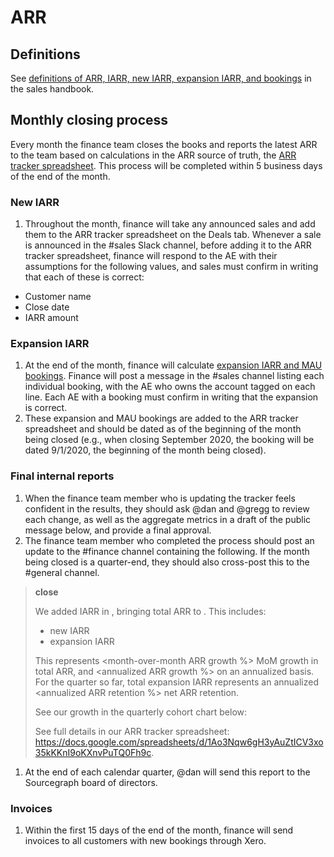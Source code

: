 # ARR

## Definitions

See [definitions of ARR, IARR, new IARR, expansion IARR, and bookings](../../sales/index.md#definitions) in the sales handbook.

## Monthly closing process

Every month the finance team closes the books and reports the latest ARR to the team based on calculations in the ARR source of truth, the [ARR tracker spreadsheet](https://docs.google.com/spreadsheets/d/1Ao3Nqw6gH3yAuZtICV3xo35kKKnI9oKXnvPuTQ0Fh9c/edit). This process will be completed within 5 business days of the end of the month.

### New IARR

1. Throughout the month, finance will take any announced sales and add them to the ARR tracker spreadsheet on the Deals tab. Whenever a sale is announced in the #sales Slack channel, before adding it to the ARR tracker spreadsheet, finance will respond to the AE with their assumptions for the following values, and sales must confirm in writing that each of these is correct:
  - Customer name
  - Close date
  - IARR amount

### Expansion IARR

1. At the end of the month, finance will calculate [expansion IARR and MAU bookings](https://docs.google.com/spreadsheets/d/1tRcz3bNOho1TyWvrYSv37RIYcQs7I0i05-5eKwLq8TI/edit#gid=0). Finance will post a message in the #sales channel listing each individual booking, with the AE who owns the account tagged on each line. Each AE with a booking must confirm in writing that the expansion is correct.
1. These expansion and MAU bookings are added to the ARR tracker spreadsheet and should be dated as of the beginning of the month being closed (e.g., when closing September 2020, the booking will be dated 9/1/2020, the beginning of the month being closed).

### Final internal reports

1. When the finance team member who is updating the tracker feels confident in the results, they should ask @dan and @gregg to review each change, as well as the aggregate metrics in a draft of the public message below, and provide a final approval.
1. The finance team member who completed the process should post an update to the #finance channel containing the following. If the month being closed is a quarter-end, they should also cross-post this to the #general channel.

>**<month> close**
>
>We added <closing IARR> IARR in <month>, bringing total ARR to <closing ARR>. This includes:
>* <new IARR> new IARR
>* <expansion IARR> expansion IARR
>
>This represents <month-over-month ARR growth %> MoM growth in total ARR, and <annualized ARR growth %> on an annualized basis. For the quarter so far, total expansion IARR represents an annualized <annualized ARR retention %> net ARR retention.
>
>See our growth in the quarterly cohort chart below:
>
><screenshot of the quarterly ARR by cohort chart>
>
>See full details in our ARR tracker spreadsheet: https://docs.google.com/spreadsheets/d/1Ao3Nqw6gH3yAuZtICV3xo35kKKnI9oKXnvPuTQ0Fh9c.

1. At the end of each calendar quarter, @dan will send this report to the Sourcegraph board of directors.

### Invoices

1. Within the first 15 days of the end of the month, finance will send invoices to all customers with new bookings through Xero.
